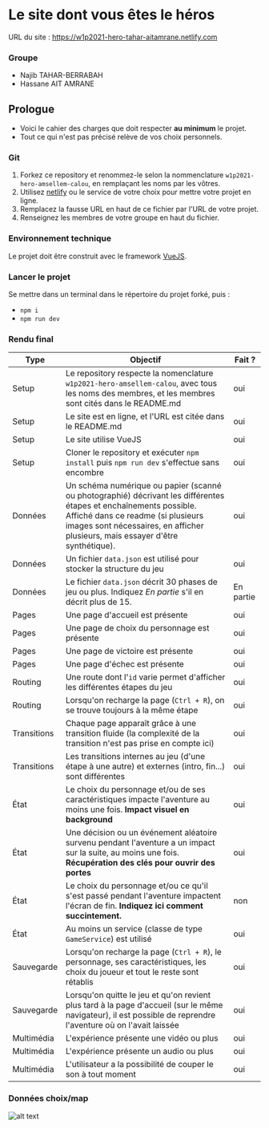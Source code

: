 # Le site dont vous êtes le héros

URL du site : https://w1p2021-hero-tahar-aitamrane.netlify.com

### Groupe

- Najib TAHAR-BERRABAH
- Hassane AIT AMRANE

## Prologue

- Voici le cahier des charges que doit respecter **au minimum** le projet.
- Tout ce qui n'est pas précisé relève de vos choix personnels.

### Git

1. Forkez ce repository et renommez-le selon la nommenclature `w1p2021-hero-amsellem-calou`, en remplaçant les noms par les vôtres.
2. Utilisez [netlify](https://www.netlify.com/) ou le service de votre choix pour mettre votre projet en ligne.
3. Remplacez la fausse URL en haut de ce fichier par l'URL de votre projet.
4. Renseignez les membres de votre groupe en haut du fichier.

### Environnement technique

Le projet doit être construit avec le framework [VueJS](https://vuejs.org/).

### Lancer le projet

Se mettre dans un terminal dans le répertoire du projet forké, puis :
* `npm i`
* `npm run dev`

### Rendu final

| Type  | Objectif | Fait ? | 
| ----- | -------- | ------ |
| Setup | Le repository respecte la nomenclature `w1p2021-hero-amsellem-calou`, avec tous les noms des membres, et les membres sont cités dans le README.md | oui |
| Setup | Le site est en ligne, et l'URL est citée dans le README.md | oui |
| Setup | Le site utilise VueJS | oui |
| Setup | Cloner le repository et exécuter `npm install` puis `npm run dev` s'effectue sans encombre | oui |
| Données | Un schéma numérique ou papier (scanné ou photographié) décrivant les différentes étapes et enchaînements possible. Affiché dans ce readme (si plusieurs images sont nécessaires, en afficher plusieurs, mais essayer d'être synthétique). | oui |
| Données | Un fichier `data.json` est utilisé pour stocker la structure du jeu | oui |
| Données | Le fichier `data.json` décrit 30 phases de jeu ou plus. Indiquez *En partie* s'il en décrit plus de 15. | En partie |
| Pages | Une page d'accueil est présente | oui |
| Pages | Une page de choix du personnage est présente | oui |
| Pages | Une page de victoire est présente | oui |
| Pages | Une page d'échec est présente | oui |
| Routing | Une route dont l'`id` varie permet d'afficher les différentes étapes du jeu | oui |
| Routing | Lorsqu'on recharge la page (`Ctrl + R`), on se trouve toujours à la même étape | oui |
| Transitions | Chaque page apparaît grâce à une transition fluide (la complexité de la transition n'est pas prise en compte ici) | oui |
| Transitions | Les transitions internes au jeu (d'une étape à une autre) et externes (intro, fin...) sont différentes | oui |
| État | Le choix du personnage et/ou de ses caractéristiques impacte l'aventure au moins une fois. **Impact visuel en background** | oui |
| État | Une décision ou un événement aléatoire survenu pendant l'aventure a un impact sur la suite, au moins une fois. **Récupération des clés pour ouvrir des portes** | oui |
| État | Le choix du personnage et/ou ce qu'il s'est passé pendant l'aventure impactent l'écran de fin. **Indiquez ici comment succintement.** | non |
| État | Au moins un service (classe de type `GameService`) est utilisé | oui |
| Sauvegarde | Lorsqu'on recharge la page (`Ctrl + R`), le personnage, ses caractéristiques, les choix du joueur et tout le reste sont rétablis | oui |
| Sauvegarde | Lorsqu'on quitte le jeu et qu'on revient plus tard à la page d'accueil (sur le même navigateur), il est possible de reprendre l'aventure où on l'avait laissée | oui |
| Multimédia | L'expérience présente une vidéo ou plus | oui |
| Multimédia | L'expérience présente un audio ou plus | oui |
| Multimédia | L'utilisateur a la possibilité de couper le son à tout moment | oui |


### Données choix/map

![alt text](https://github.com/N-TAHAR/w1p2021-hero-tahar-aitamrane/blob/master/app/assets/images/Frame.png)
